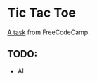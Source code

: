# Tic Tac Toe #

[A task](http://www.freecodecamp.com/challenges/zipline-build-a-tic-tac-toe-game) from FreeCodeCamp.

## TODO: ##
* AI
